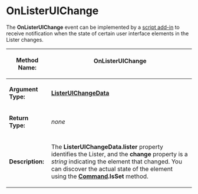 # OnListerUIChange

The **OnListerUIChange** event can be implemented by a [script add-in](/Manual/scripting/script_add-ins/README.md) to receive notification when the state of certain user interface elements in the Lister changes.

<table>
<thead><tr><th>

**Method Name:**</th><th>
OnListerUIChange
</th></tr></thead><tbody><tr><td>

**Argument Type:**</td><td>

**[ListerUIChangeData](../scripting_objects/listeruichangedata.md)**
</td></tr><tr><td>

**Return Type:**</td><td>

*none*
</td></tr><tr><td>

**Description:**</td><td>

The **ListerUIChangeData.lister** property identifies the Lister, and the **change** property is a *string* indicating the element that changed. You can discover the actual state of the element using the **[Command](../scripting_objects/command.md).IsSet** method.
</td></tr></tbody>
</table>

